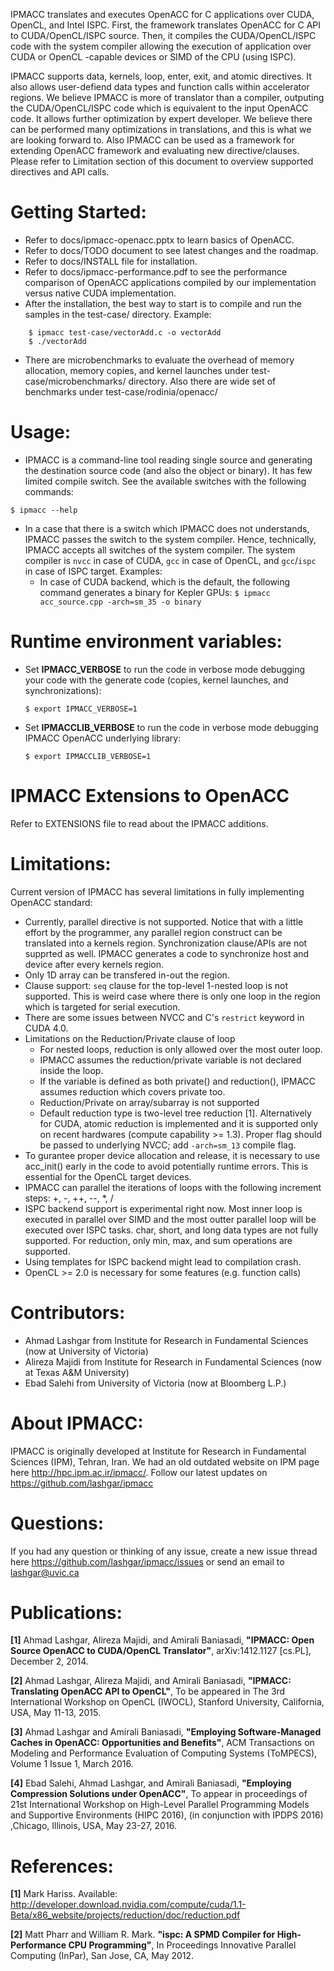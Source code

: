IPMACC translates and executes OpenACC for C applications over CUDA, OpenCL, and Intel ISPC. First, the framework translates OpenACC for C API to CUDA/OpenCL/ISPC source. Then, it compiles the CUDA/OpenCL/ISPC code with the system compiler allowing the execution of application over CUDA or OpenCL -capable devices or SIMD of the CPU (using ISPC).

IPMACC supports data, kernels, loop, enter, exit, and atomic directives. It also allows user-defiend data types and function calls within accelerator regions. We believe IPMACC is more of translator than a compiler, outputing the CUDA/OpenCL/ISPC code which is equivalent to the input OpenACC code. It allows further optimization by expert developer. We believe there can be performed many optimizations in translations, and this is what we are looking forward to. Also IPMACC can be used as a framework for extending OpenACC framework and evaluating new directive/clauses. Please refer to Limitation section of this document to overview supported directives and API calls.

# Getting Started:
* Refer to docs/ipmacc-openacc.pptx to learn basics of OpenACC.
* Refer to docs/TODO document to see latest changes and the roadmap.
* Refer to docs/INSTALL file for installation.
* Refer to docs/ipmacc-performance.pdf to see the performance comparison of OpenACC applications compiled by our implementation versus native CUDA implementation.
* After the installation, the best way to start is to compile and run the samples in the test-case/ directory. Example:
```
    $ ipmacc test-case/vectorAdd.c -o vectorAdd
    $ ./vectorAdd
```
* There are microbenchmarks to evaluate the overhead of memory allocation, memory copies, and kernel launches under test-case/microbenchmarks/ directory. Also there are wide set of benchmarks under test-case/rodinia/openacc/


# Usage:
* IPMACC is a command-line tool reading single source and generating the destination source code (and also the object or binary). It has few limited compile switch. See the available switches with the following commands:

`$ ipmacc --help`

* In a case that there is a switch which IPMACC does not understands, IPMACC passes the switch to the system compiler. Hence, technically, IPMACC accepts all switches of the system compiler. The system compiler is `nvcc` in case of CUDA, `gcc` in case of OpenCL, and `gcc`/`ispc` in case of ISPC target. Examples:
    * In case of CUDA backend, which is the default, the following command generates a binary for Kepler GPUs:
      `$ ipmacc acc_source.cpp -arch=sm_35 -o binary`

# Runtime environment variables:
* Set **IPMACC_VERBOSE** to run the code in verbose mode debugging your code with the generate code (copies, kernel launches, and
    synchronizations):

    `$ export IPMACC_VERBOSE=1`

* Set **IPMACCLIB_VERBOSE** to run the code in verbose mode debugging IPMACC OpenACC underlying library:

    `$ export IPMACCLIB_VERBOSE=1`

# IPMACC Extensions to OpenACC
Refer to EXTENSIONS file to read about the IPMACC additions.

# Limitations:
Current version of IPMACC has several limitations in fully implementing OpenACC standard:
* Currently, parallel directive is not supported. Notice that with a little effort by the programmer, any parallel region construct can be translated into a kernels region. Synchronization clause/APIs are not supprted as well. IPMACC generates a code to synchronize host and device after every kernels region.
* Only 1D array can be transfered in-out the region.
* Clause support: `seq` clause for the top-level 1-nested loop is not supported. This is weird case where there is only one loop in the region which is targeted for serial execution.
* There are some issues between NVCC and C's `restrict` keyword in CUDA 4.0.
* Limitations on the Reduction/Private clause of loop
    * For nested loops, reduction is only allowed over the most outer loop.
    * IPMACC assumes the reduction/private variable is not declared inside the loop.
    * If the variable is defined as both private() and reduction(), IPMACC assumes reduction which covers private too.
    * Reduction/Private on array/subarray is not supported
    * Default reduction type is two-level tree reduction [1]. Alternatively for CUDA, atomic reduction is implemented and it is supported only on recent hardwares (compute capability >= 1.3). Proper flag should be passed to underlying NVCC; add `-arch=sm_13` compile flag.
* To gurantee proper device allocation and release, it is necessary to use acc_init() early in the code to avoid potentially runtime errors. This is essential for the OpenCL target devices.
* IPMACC can parallel the iterations of loops with the following increment steps: +, -, ++, --, *, /
* ISPC backend support is experimental right now. Most inner loop is executed in parallel over SIMD and the most outter parallel loop will be executed over ISPC tasks. char, short, and long data types are not fully supported. For reduction, only min, max, and sum operations are supported.
* Using templates for ISPC backend might lead to compilation crash.
* OpenCL >= 2.0 is necessary for some features (e.g. function calls)

# Contributors:
* Ahmad Lashgar from Institute for Research in Fundamental Sciences (now at University of Victoria)
* Alireza Majidi from Institute for Research in Fundamental Sciences (now at Texas A&M University)
* Ebad Salehi from University of Victoria (now at Bloomberg L.P.)

# About IPMACC:
IPMACC is originally developed at Institute for Research in Fundamental Sciences (IPM), Tehran, Iran. We had an old outdated website on IPM page here http://hpc.ipm.ac.ir/ipmacc/. Follow our latest updates on https://github.com/lashgar/ipmacc

# Questions:
If you had any question or thinking of any issue, create a new issue thread here https://github.com/lashgar/ipmacc/issues or send an email to lashgar@uvic.ca

# Publications:
**[1]** Ahmad Lashgar, Alireza Majidi, and Amirali Baniasadi, **"IPMACC: Open Source OpenACC to CUDA/OpenCL Translator"**, arXiv:1412.1127 [cs.PL], December 2, 2014.

**[2]** Ahmad Lashgar, Alireza Majidi, and Amirali Baniasadi, **"IPMACC: Translating OpenACC API to OpenCL"**, To be appeared in The 3rd International Workshop on OpenCL (IWOCL), Stanford University, California, USA, May 11-13, 2015.

**[3]** Ahmad Lashgar and Amirali Baniasadi, **"Employing Software-Managed Caches in OpenACC: Opportunities and Benefits"**, ACM Transactions on Modeling and Performance Evaluation of Computing Systems (ToMPECS), Volume 1 Issue 1, March 2016.

**[4]** Ebad Salehi, Ahmad Lashgar, and Amirali Baniasadi, **"Employing Compression Solutions under OpenACC"**, To appear in proceedings of 21st International Workshop on High-Level Parallel Programming Models and Supportive Environments (HIPC 2016), (in conjunction with IPDPS 2016) ,Chicago, Illinois, USA, May 23-27, 2016.

# References:
**[1]** Mark Hariss. Available: http://developer.download.nvidia.com/compute/cuda/1.1-Beta/x86_website/projects/reduction/doc/reduction.pdf

**[2]** Matt Pharr and William R. Mark. **"ispc: A SPMD Compiler for High-Performance CPU Programming"**, In Proceedings Innovative Parallel Computing (InPar), San Jose, CA, May 2012.

